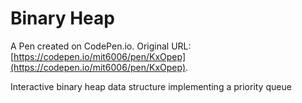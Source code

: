 # Binary Heap

A Pen created on CodePen.io. Original URL: [https://codepen.io/mit6006/pen/KxOpep](https://codepen.io/mit6006/pen/KxOpep).

Interactive binary heap data structure implementing a priority queue
